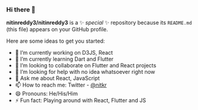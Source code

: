 ### Hi there 👋

**nitinreddy3/nitinreddy3** is a ✨ _special_ ✨ repository because its `README.md` (this file) appears on your GitHub profile.

Here are some ideas to get you started:

- 🔭 I’m currently working on D3JS, React
- 🌱 I’m currently learning Dart and Flutter
- 👯 I’m looking to collaborate on Flutter and React projects
- 🤔 I’m looking for help with no idea whatsoever right now
- 💬 Ask me about React, JavaScript
- 📫 How to reach me: Twitter - [@nitkr](https://twitter.com/nitkr)
- 😄 Pronouns: He/His/Him
- ⚡ Fun fact: Playing around with React, Flutter and JS

